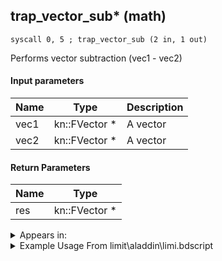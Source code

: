 ## trap_vector_sub* (math)

`syscall 0, 5 ; trap_vector_sub (2 in, 1 out)`

Performs vector subtraction (vec1 - vec2)

#### Input parameters
| Name | Type | Description
|------|------|------------
| vec1   | kn::FVector *   | A vector
| vec2   | kn::FVector *   | A vector


#### Return Parameters
| Name | Type
|------|-----
| res   | kn::FVector *   


<details>
	<summary>Appears in:</summary>
| filename | Entity (obj)
|----------|-------------
| limit\aladdin\limi.bdscript       |           
| limit\auron\limi.bdscript       |           
| limit\beast\limi.bdscript       |           
| limit\donald\limi.bdscript       |           
| limit\donald2\limi.bdscript       |           
| limit\donald2_wi\limi.bdscript       |           
| limit\donald_wi\limi.bdscript       |           
| limit\goofy\limi.bdscript       |           
| limit\goofy2\limi.bdscript       |           
| limit\goofy2_wi\limi.bdscript       |           
| limit\goofy_wi\limi.bdscript       |           
| limit\jack\limi.bdscript       |           
| limit\mulan\limi.bdscript       |           
| limit\riku\limi.bdscript       |           
| limit\simba\limi.bdscript       |           
| limit\sparrow\limi.bdscript       |           
| limit\trinity\limi.bdscript       |           
| limit\trinity_wi\limi.bdscript       |           
| limit\trinity_zz\limi.bdscript       |           
| limit\tron\limi.bdscript       |           
| magic\BLIZZARD_1\bliz.bdscript       |           
| magic\BLIZZARD_1lk\bliz.bdscript       |           
| magic\BLIZZARD_2\bliz.bdscript       |           
| magic\BLIZZARD_2lk\bliz.bdscript       |           
| magic\BLIZZARD_3\bliz.bdscript       |           
| magic\BLIZZARD_3lk\bliz.bdscript       |           
| magic\cure1\cure.bdscript       |           
| magic\CURE_1\cure.bdscript       |           
| magic\CURE_1lk\cure.bdscript       |           
| magic\CURE_2\cure.bdscript       |           
| magic\CURE_2lk\cure.bdscript       |           
| magic\CURE_3\cure.bdscript       |           
| magic\CURE_3lk\cure.bdscript       |           
| magic\THUNDER_1\thun.bdscript       |           
| magic\THUNDER_1lk\thun.bdscript       |           
| magic\THUNDER_2\thun.bdscript       |           
| magic\THUNDER_2lk\thun.bdscript       |           
| magic\THUNDER_3\thun.bdscript       |           
| magic\THUNDER_3lk\thun.bdscript       |           
| msn\MU09_KINOKO_VEX\kino.bdscript       |           
| obj\B_AL020\b_al.bdscript       | ((B) Jafar (Djinn))          
| obj\B_AL100_1ST\b_al.bdscript       | ((M) Volcano Lord)          
| obj\B_AL100_2ND\b_al.bdscript       | ((M) Blizzard Lord)          
| obj\B_AL100_FIRE\b_al.bdscript       | ((B) Volcanic Lord)          
| obj\B_AL100_ICE\b_al.bdscript       | ((B) Blizzard Lord)          
| obj\B_AL110\b_al.bdscript       | ((B) Volcanic Lord’s lava pool)          
| obj\B_AL120\b_al.bdscript       | ((B) Blizzard Lord’s ice spikes)          
| obj\B_BB100\b_bb.bdscript       | ((B) Thresholder)          
| obj\B_BB110\b_bb.bdscript       | ((B) Dark Thorn)          
| obj\B_BB120\b_bb.bdscript       | ((B) Shadow Stalker)          
| obj\B_BB130\b_bb.bdscript       | ((B) Thresholder’s possessor?)          
| obj\B_CA000\b_ca.bdscript       | ((B) Illuminator)          
| obj\B_CA010\b_ca.bdscript       | ((B) Barbossa)          
| obj\B_CA020\b_ca.bdscript       | ((M) Undead Pirate A)          
| obj\B_CA030\b_ca.bdscript       | ((M) Undead Pirate B)          
| obj\B_CA040\b_ca.bdscript       | ((M) Undead Pirate C)          
| obj\B_CA040_PUB\b_ca.bdscript       | ()          
| obj\B_CA050\b_ca.bdscript       | ((B) Grim Reaper)          
| obj\B_CA060\b_ca.bdscript       | ((?) Port Royal enemy?)          
| obj\B_EX100\b_ex.bdscript       | ((B) Twilight Thorn)          
| obj\B_EX110\b_ex.bdscript       | ((B) Axel (Twilight Town, 2nd fight))          
| obj\B_EX110_FRIEND\b_ex.bdscript       | ((A?) Axel)          
| obj\B_EX110_LV99\b_ex.bdscript       | ((B99) Axel (Limit Cut))          
| obj\B_EX110_RTN\rtn_.bdscript       | ((B) Axel (Scene day he freezes) (RTN))          
| obj\B_EX110_SKIRMISH\b_ex.bdscript       | ((B) Axel (boss, freezes when RC is used) (SKIRMISH) (EX))          
| obj\B_EX120\b_ex.bdscript       | ((B) Demyx (Only playing sitar?))          
| obj\B_EX120_HB\b_ex.bdscript       | ((B) Demyx)          
| obj\B_EX120_HB_LV99\b_ex.bdscript       | ((B99) Demyx (Limit Cut))          
| obj\B_EX130\b_ex.bdscript       | ((B) Xaldin)          
| obj\B_EX130_LV99\b_ex.bdscript       | ((B99) Xaldin (Limit Cut))          
| obj\B_EX140\b_ex.bdscript       | ((B) Xigbar)          
| obj\B_EX140_LV99\b_ex.bdscript       | ((B99) Xigbar (Limit Cut))          
| obj\B_EX150\b_ex.bdscript       | ((B) Luxord (WORKS! can’t be killed, or paused))          
| obj\B_EX150_LV99\b_ex.bdscript       | ((B99) Luxord (Limit Cut))          
| obj\B_EX160\b_ex.bdscript       | ((B) Saïx)          
| obj\B_EX160_LV99\b_ex.bdscript       | ((B99) Saïx (Limit Cut))          
| obj\B_EX170\b_ex.bdscript       | ((B) Xemnas)          
| obj\B_EX170_LAST\b_ex.bdscript       | ((B) Xemnas (Final))          
| obj\B_EX170_LAST_LV99\b_ex.bdscript       | ((B99) Xemnas (Final) (Limit Cut The World of Nothing)?)          
| obj\B_EX170_LV99\b_ex.bdscript       | ((B99) Xemnas (Limit Cut Memory’s Contortion))          
| obj\B_EX170_RTN\rtn_.bdscript       | ((B) Xehanort (Scene looking at Kingdom Hearts) (RTN))          
| obj\B_EX180\b_ex.bdscript       | ((?) Xemnas’s dragon (Throne))          
| obj\B_EX210\b_ex.bdscript       | ((M) Luxord’s card (attack))          
| obj\B_EX210_EH\b_ex.bdscript       | ((M) Luxord’s card (time?) (EX))          
| obj\B_EX220\b_ex.bdscript       | ((F) Saix’s claymore (Usable))          
| obj\B_EX220_LV99\b_ex.bdscript       | ((F) Saix’s claymore limit cut (Usable))          
| obj\B_EX240\b_ex.bdscript       | ((?) Xemnas’s dragon (Anchored))          
| obj\B_EX250\b_ex.bdscript       | ((?) Xemna’s dragon’s arms (Anchored))          
| obj\B_EX260\b_ex.bdscript       | ((B) Xemnas (Armor))          
| obj\B_EX270_SIDECAR\b_ex.bdscript       | ((F) Xemnas’s dragon sidecar)          
| obj\B_EX280\b_ex.bdscript       | ((F) Xemnas armor - Saïx’s claymore)          
| obj\B_EX290\b_ex.bdscript       | ((F) Xemnas armor - Xigbar’s arrowgun)          
| obj\B_EX300\b_ex.bdscript       | ((?) Xemnas armor - ???)          
| obj\B_EX310\b_ex.bdscript       | ((F) Xemnas armor - Xaldin’s spears)          
| obj\B_EX320\b_ex.bdscript       | ((F) Xemnas armor - Axel’s chakrams)          
| obj\B_EX330\b_ex.bdscript       | ((F) Xemnas’s dragon (Flying))          
| obj\B_EX370\b_ex.bdscript       | ((B) Zexion (Absent Silhouette))          
| obj\B_EX380\b_ex.bdscript       | ((F) Zexion’s book)          
| obj\B_EX390\b_ex.bdscript       | ((B) Hooded Roxas)          
| obj\B_EX400\b_ex.bdscript       | ((B) Larxene (Absent Silhouette))          
| obj\B_EX410\b_ex.bdscript       | ((P) Sora book)          
| obj\B_EX420\b_ex.bdscript       | ((B) Lingering Will)          
| obj\B_EX430\b_ex.bdscript       | ((?) Related to Lingering Will?)          
| obj\B_HE020\b_he.bdscript       | ((B) Cerberus)          
| obj\B_HE030\b_he.bdscript       | ((B) Hades (3rd & Paradox Hades Cup fight))          
| obj\B_HE030_CLSM\b_he.bdscript       | ((B) Hades (CLSM) (HE))          
| obj\B_HE030_HE05\b_he.bdscript       | ((B) Hades)          
| obj\B_HE030_NPC_QSATO\npc_.bdscript       | ((B) Hades (NPC_QSATO) (HE))          
| obj\B_HE030_PART\b_he.bdscript       | ((B) Hades (1st & 2nd fight))          
| obj\B_HE030_RTN\rtn_.bdscript       | ((RTN) Hades (HE))          
| obj\B_HE100\b_he.bdscript       | ((B) Hydra)          
| obj\B_HE110\b_he.bdscript       | ((B) Hydra head (Out of the ground))          
| obj\B_LK100\b_lk.bdscript       | ((B) Shenzi)          
| obj\B_LK100_00\b_lk.bdscript       | ((B) Shenzi)          
| obj\B_LK100_00_RTN\rtn_.bdscript       | ((RTN) Shenzi)          
| obj\B_LK100_10\b_lk.bdscript       | ((B) Banzai)          
| obj\B_LK100_10_RTN\rtn_.bdscript       | ((RTN) Banzai)          
| obj\B_LK100_20\b_lk.bdscript       | ((B) Ed)          
| obj\B_LK100_20_RTN\rtn_.bdscript       | ((RTN) Ed)          
| obj\B_LK110\b_lk.bdscript       | ((B) Scar)          
| obj\B_LK110_PHANTOM\b_lk.bdscript       | ((M) Scar Ghost)          
| obj\B_LK120\b_lk.bdscript       | ((B) Groundshaker)          
| obj\B_MU100\b_mu.bdscript       | ((B) Shan-Yu)          
| obj\B_MU100_RTN\rtn_.bdscript       | ((RTN) Shan-Yu)          
| obj\B_MU110\b_mu.bdscript       | ((B) Hayabusa (Shan-Yu’s Falcon))          
| obj\B_MU120\b_mu.bdscript       | ((B) Storm Rider)          
| obj\B_NM000\b_nm.bdscript       | ((B) Oogie Boogie)          
| obj\B_NM100\b_nm.bdscript       | ((B) Prison Keeper)          
| obj\B_NM110\b_nm.bdscript       | ((B) The Experiment)          
| obj\B_NM110_HEAD\b_nm.bdscript       | ((B) The Experiment (Head))          
| obj\B_NM110_L_ARM\b_nm.bdscript       | ((B) The Experiment (Left Hand))          
| obj\B_NM110_R_ARM\b_nm.bdscript       | ((B) The Experiment (Right Hand))          
| obj\B_TR000\b_tr.bdscript       | ((B) Hostile Program)          
| obj\B_TR020\b_tr.bdscript       | ((B) MCP)          
| obj\EH_G_EX120\g_ex.bdscript       | ((EH) Xemnas’s dragon missile (G_EX))          
| obj\EH_G_EX250\g_ex.bdscript       | ((EH) Bomb Bell B)          
| obj\EH_G_EX250_FLY\g_ex.bdscript       | ((EH) Bomb Bell B (FLY) (G_EX))          
| obj\EH_G_EX290\g_ex.bdscript       | ((EH) Speeder B (G_EX))          
| obj\EH_G_EX320\g_ex.bdscript       | ((EH) Spiked Roller B (G_EX))          
| obj\F_AL000\f_al.bdscript       | ((F) Water spitting statue (AL))          
| obj\F_AL030\f_al.bdscript       | ((F) ??? (AL))          
| obj\F_AL050\f_al.bdscript       | ((F) ??? (AL))          
| obj\F_AL050_BRIDGE\f_al.bdscript       | ()          
| obj\F_AL050_DUST\f_al.bdscript       | ()          
| obj\F_AL050_L\f_al.bdscript       | ()          
| obj\F_AL050_S\f_al.bdscript       | ()          
| obj\F_AL070_BLIZZARD\f_al.bdscript       | ((F) Blizzard orbs (AL))          
| obj\F_AL070_FIRE\f_al.bdscript       | ((F) Fire orbs (AL))          
| obj\F_AL070_THUNDER\f_al.bdscript       | ((F) Thunder orbs (AL))          
| obj\F_AL080\f_al.bdscript       | ((F) ??? (AL))          
| obj\F_AL090_01\f_al.bdscript       | ((F) Falling pillar 1 (AL))          
| obj\F_AL090_02\f_al.bdscript       | ((F) Falling pillar 2 (AL))          
| obj\F_AL090_03\f_al.bdscript       | ((F) Falling pillar 3 (AL))          
| obj\F_AL100\f_al.bdscript       | ((F) Sandstorm (AL))          
| obj\F_AL110\f_al.bdscript       | ((F) ??? (AL))          
| obj\F_AL140\f_al.bdscript       | ((F) Boxes and rugs (AL))          
| obj\F_AL150\f_al.bdscript       | ((F) Piece of stone wall (AL))          
| obj\F_AL160\f_al.bdscript       | ((F) Building floor (AL))          
| obj\F_AL170\f_al.bdscript       | ((F) Tip of tower (AL))          
| obj\F_BB000\f_bb.bdscript       | ((F) ??? (BB))          
| obj\F_BB010\f_bb.bdscript       | ((F) ??? (BB))          
| obj\F_BB020\f_bb.bdscript       | ((F) ??? (BB))          
| obj\F_BB030\f_bb.bdscript       | ((F) ??? (BB))          
| obj\F_BB040\f_bb.bdscript       | ((F) ??? - Invisible Armor? (BB))          
| obj\F_BB050\f_bb.bdscript       | ((F) Shadow Stalker (Chandelier) (BB))          
| obj\F_BB060\f_bb.bdscript       | ((F) Shadow Stalker (Columns) (BB))          
| obj\F_BB070\f_bb.bdscript       | ((F) ??? - Something from Shadow Stalker? (B))          
| obj\F_BB080\f_bb.bdscript       | ((F) Shadow Stalker’s ground trap (BB))          
| obj\F_BB090\f_bb.bdscript       | ((F) ??? (BB))          
| obj\F_BB100\f_bb.bdscript       | ((F) Minigame’s lamp (BB))          
| obj\F_BB110\f_bb.bdscript       | ((F) Minigame’s crank (BB))          
| obj\F_BB120\f_bb.bdscript       | ((F) Minigame’s box (BB))          
| obj\F_BB130\f_bb.bdscript       | ((F) ??? - Minigame related? (BB))          
| obj\F_CA000\f_ca.bdscript       | ((F) Black Pearl (CA))          
| obj\F_CA010\f_ca.bdscript       | ((F) ??? - Something from Black Pearl? (CA))          
| obj\F_CA020\f_ca.bdscript       | ((F) Isla de Muerta’s chest’s lid (CA))          
| obj\F_CA030_DARK\f_ca.bdscript       | ((F) Port Royal’s crane (CA))          
| obj\F_CA030_LIGHT\f_ca.bdscript       | ((F) Port Royal’s crane (CA))          
| obj\F_CA040\f_ca.bdscript       | ((F) Anchor (CA))          
| obj\F_CA050\f_ca.bdscript       | ((F) Explosive barrel (CA))          
| obj\F_CA060\f_ca.bdscript       | ((F) ??? (CA))          
| obj\F_CA060_MEDAL\f_ca.bdscript       | ((F) ??? - Attackable floor? (MEDAL) (CA))          
| obj\F_CA690_BTL\f_ca.bdscript       | ((F) Isla de Muerta’s chest (Grim Reaper) (Open) (BTL) (CA))          
| obj\F_CA710_RTN\rtn_.bdscript       | ((F) Jack Sparrow’s compass (RTN))          
| obj\F_EH000\f_eh.bdscript       | ((F) Crooked Ascension room (EH))          
| obj\F_EH010\f_eh.bdscript       | ((F) Twilight’s View room (EH))          
| obj\F_EH020\f_eh.bdscript       | ((F) Big vertical white line (EH))          
| obj\F_EH030\f_eh.bdscript       | ((F) Crooked Ascension room’s horizontal columns (EH))          
| obj\F_EH040\f_eh.bdscript       | ((F) White and green beam (EH))          
| obj\F_EH050\f_eh.bdscript       | ((F) Floating building 1 (EH))          
| obj\F_EH060\f_eh.bdscript       | ((F) Floating building 2 (EH))          
| obj\F_EH070\f_eh.bdscript       | ((F) Xemnas’s dragon core cylinder (right) (EH))          
| obj\F_EH080\f_eh.bdscript       | ((F) Xemnas’s dragon core cylinder (left) (EH))          
| obj\F_EH100\f_eh.bdscript       | ((F) Xemnas’s dragon energy core (EH))          
| obj\F_EH110\f_eh.bdscript       | ((F) Rising building (EH))          
| obj\F_EX210\f_ex.bdscript       | ((F) Vexen’s Absent Silhouette portal (can’t be used))          
| obj\F_EX220\f_ex.bdscript       | ((F) Lexeus’ Absent Silhouette portal (can’t be used))          
| obj\F_EX230\f_ex.bdscript       | ((F) Zexion’s Absent Silhouette portal (can’t be used))          
| obj\F_EX240\f_ex.bdscript       | ((F) Marluxia’s Absent Silhouette portal (can’t be used))          
| obj\F_EX250\f_ex.bdscript       | ((F) Larxene’s Absent Silhouette portal (can’t be used))          
| obj\F_HB020\f_hb.bdscript       | ((F) ??? (HB))          
| obj\F_HB030\f_hb.bdscript       | ((F) ??? (HB))          
| obj\F_HB040\f_hb.bdscript       | ((F) CoR’s orb (red) (HB))          
| obj\F_HB040_BL\f_hb.bdscript       | ((F) CoR’s orb (blue) (HB))          
| obj\F_HB040_WH\f_hb.bdscript       | ((F) CoR’s orb (white) (HB))          
| obj\F_HB040_YE\f_hb.bdscript       | ((F) CoR’s orb (yellow) (HB))          
| obj\F_HB050\f_hb.bdscript       | ((F) CoR’s pushing pillar (HB))          
| obj\F_HB050_23\f_hb.bdscript       | ((F) CoR’s pushing pillar 2 (HB))          
| obj\F_HB060\f_hb.bdscript       | ((F) CoR’s rising pillar (HB))          
| obj\F_HB070\f_hb.bdscript       | ((F) CoR’s droppable spike (HB))          
| obj\F_HB080\f_hb.bdscript       | ((F) CoR’s steam wheel (HB))          
| obj\F_HB090\f_hb.bdscript       | ((F) CoR’s whirlwind (jumpable) (HB))          
| obj\F_HB100\f_hb.bdscript       | ((F) ??? (HB))          
| obj\F_HB110\f_hb.bdscript       | ((F) ??? (HB))          
| obj\F_HB120\f_hb.bdscript       | ((F) ??? (HB))          
| obj\F_HB130\f_hb.bdscript       | ((F) ??? (HB))          
| obj\F_HB140\f_hb.bdscript       | ((F) Cavern of Remembrance big pushing block (HB))          
| obj\F_HE000\f_he.bdscript       | ((F) Standing Torch (HE))          
| obj\F_HE010\f_he.bdscript       | ((F) Blue Barrier (HE))          
| obj\F_HE020_A1\f_he.bdscript       | ((F) Rock 1 (grey) (HE))          
| obj\F_HE020_A2\f_he.bdscript       | ((F) Rock 2 (grey) (HE))          
| obj\F_HE020_B1\f_he.bdscript       | ((F) Rock 1 (green) (HE))          
| obj\F_HE020_B2\f_he.bdscript       | ((F) Rock 2 (green) (HE))          
| obj\F_HE020_C1\f_he.bdscript       | ((F) Rock 1 (blue) (HE))          
| obj\F_HE020_C2\f_he.bdscript       | ((F) Rock 2 (blue) (HE))          
| obj\F_HE020_PETE\f_he.bdscript       | ((F) Falling boulder (Pete battle) (HE))          
| obj\F_HE020_PO\f_he.bdscript       | ((F) Falling crystal (PO))          
| obj\F_HE030_L\f_he.bdscript       | ((F) Phil minigame L (HE))          
| obj\F_HE030_L_FREE\f_he.bdscript       | ((F) Phil minigame L (FREE) (HE))          
| obj\F_HE030_S\f_he.bdscript       | ((F) Phil minigame S (HE))          
| obj\F_HE030_S_FREE\f_he.bdscript       | ((F) Phil minigame S (FREE) (HE))          
| obj\F_HE110\f_he.bdscript       | ((F) Mist Sphere (HE))          
| obj\F_MU000\f_mu.bdscript       | ((F) Destructable Rock 1 (Reaction Command) (MU))          
| obj\F_MU010\f_mu.bdscript       | ((F) Destructable Rock 2 (Reaction Command) (MU))          
| obj\F_MU020\f_mu.bdscript       | ((F) Destructable Rock 3 (Reaction Command) (MU))          
| obj\F_MU030\f_mu.bdscript       | ((F) ??? (MU))          
| obj\F_MU040\f_mu.bdscript       | ((F) Bunch of fireworks (MU))          
| obj\F_MU050\f_mu.bdscript       | ((F) Firework (Rocket) (MU))          
| obj\F_MU060\f_mu.bdscript       | ((F) Drive Orb Wagon (MU))          
| obj\F_MU070\f_mu.bdscript       | ((F) Wind ride (Reaction Command) (MU))          
| obj\F_MU070_BOSS\f_mu.bdscript       | ((F) Wind ride (Reaction Command) (BOSS) (MU))          
| obj\F_MU080\f_mu.bdscript       | ((F) ??? (MU))          
| obj\F_MU090\f_mu.bdscript       | ((F) ??? (MU))          
| obj\F_MU100\f_mu.bdscript       | ((F) ??? (MU))          
| obj\F_MU100_SHANG\f_mu.bdscript       | ((F) ??? (SHANG) (MU))          
| obj\F_MU100_TOWER\f_mu.bdscript       | ((F) ??? (TOWER) (MU))          
| obj\F_NM000\f_nm.bdscript       | ((F) Guillotine blade (NM))          
| obj\F_NM010\f_nm.bdscript       | ((F) ??? (NM))          
| obj\F_NM020\f_nm.bdscript       | ((F) Spitting fountain (NM))          
| obj\F_NM030\f_nm.bdscript       | ((F) Swinging gates (NM))          
| obj\F_NM040_00\f_nm.bdscript       | ((F) Statue (horse) (NM))          
| obj\F_NM040_10\f_nm.bdscript       | ((F) Statue (human) (NM))          
| obj\F_NM050\f_nm.bdscript       | ((F) Falling grave (NM))          
| obj\F_NM070\f_nm.bdscript       | ((F) Merry-go-round (NM))          
| obj\F_NM080\f_nm.bdscript       | ((F) Oogie’s present box (NM))          
| obj\F_NM090\f_nm.bdscript       | ((F) Oogie’s punch (NM))          
| obj\F_NM100\f_nm.bdscript       | ((F) Oogie’s present (NM))          
| obj\F_NM110\f_nm.bdscript       | ((F) Oogie’s bag (NM))          
| obj\F_NM120\f_nm.bdscript       | ((F) Oogie’s spikes (NM))          
| obj\F_NM130\f_nm.bdscript       | ((F) ??? (NM))          
| obj\F_NM140\f_nm.bdscript       | ((F) ??? (NM))          
| obj\F_NM150\f_nm.bdscript       | ((F) ??? (NM))          
| obj\F_NM160\f_nm.bdscript       | ((F) Lever (NM))          
| obj\F_NM170_CATCH\f_nm.bdscript       | ((F) Present minigame (CATCH) (NM))          
| obj\F_NM170_L\f_nm.bdscript       | ((F) Present minigame (L) (NM))          
| obj\F_NM170_M\f_nm.bdscript       | ((F) Present minigame (M) (NM))          
| obj\F_NM170_S\f_nm.bdscript       | ((F) Present minigame (S) (NM))          
| obj\F_NM170_XL\f_nm.bdscript       | ((F) Present minigame (XL) (NM))          
| obj\F_PO030\f_po.bdscript       | ((F) ??? (PO))          
| obj\F_PO080\f_po.bdscript       | ((F) Honey pot (PO))          
| obj\F_PO090\f_po.bdscript       | ((PO) Bees (PO))          
| obj\F_PO090_ETC\f_po.bdscript       | ((F) Bees (ETC) (PO))          
| obj\F_PO090_TT\f_po.bdscript       | ((F) Bees (TT) (PO))          
| obj\F_TR020\f_tr.bdscript       | ((F) Energy core’s cube (TR))          
| obj\F_TR020_CORE\f_tr.bdscript       | ()          
| obj\F_TR030\f_tr.bdscript       | ((F) ??? (TR))          
| obj\F_TR050\f_tr.bdscript       | ((F) MCP barrier (TR))          
| obj\F_TR060\f_tr.bdscript       | ((F) MCP wall (TR))          
| obj\F_TR080\tr_w.bdscript       | ((F) Light cycle’s wall (TR))          
| obj\F_TR090\tr_w.bdscript       | ((F) Light cycle’s wall 2 (TR))          
| obj\F_TR100\tr_w.bdscript       | ((F) Light cycle’s wall 3 (single panel) (TR))          
| obj\F_TR110\tr_b.bdscript       | ((F) Light cycle’s columns (5) (TR))          
| obj\F_TR120\tr_b.bdscript       | ((F) Light cycle’s columns (3) (TR))          
| obj\F_TR130\tr_b.bdscript       | ((F) Light cycle’s columns (1) (TR))          
| obj\F_TR150\f_tr.bdscript       | ((F) ??? (TR))          
| obj\F_TR160\f_tr.bdscript       | ((F) WARNING message (TR))          
| obj\F_TR170\f_tr.bdscript       | ((F) ??? (TR))          
| obj\F_TT000\f_tt.bdscript       | ((F) Tram (TT))          
| obj\F_TT010\f_tt.bdscript       | ((F) Skateboard (TT))          
| obj\F_TT010_AL\f_tt.bdscript       | ((F) Skateboard (AL))          
| obj\F_TT010_CA\f_tt.bdscript       | ((F) Skateboard (CA))          
| obj\F_TT010_HE\f_tt.bdscript       | ((F) Skateboard (HE))          
| obj\F_TT010_NM\f_tt.bdscript       | ((F) Skateboard (NM))          
| obj\F_TT010_SORA\f_tt.bdscript       | ((F) Skateboard (SORA) (TT))          
| obj\F_TT010_TR\f_tt.bdscript       | ((F) Skateboard (TR))          
| obj\F_TT010_WI\f_tt.bdscript       | ((F) Skateboard (WI))          
| obj\F_TT020\f_tt.bdscript       | ((F) Juggling ball (TT))          
| obj\F_TT030\f_tt.bdscript       | ((F) Cargo Climb’s cart (TT))          
| obj\F_TT030_ETC\f_tt.bdscript       | ((F) Cargo Climb’s cart (ETC) (TT))          
| obj\F_TT040\f_tt.bdscript       | ((F) Junk (TT))          
| obj\F_TT060\f_tt.bdscript       | ((F) ??? - minigame reaction command? (TT))          
| obj\F_TT070\f_tt.bdscript       | ((F) Skateboard Checkmark (TT))          
| obj\F_TT100\f_tt.bdscript       | ((F) Trashcan (TT))          
| obj\F_TT100_FREE\f_tt.bdscript       | ((F) Trashcan (FREE) (TT))          
| obj\F_TT110\f_tt.bdscript       | ((F) Dog’s sack (TT))          
| obj\F_TT110_FREE\f_tt.bdscript       | ((F) Dog’s sack (FREE) (TT))          
| obj\F_TT120\f_tt.bdscript       | ((F) Junk 2 (TT))          
| obj\F_TT130\f_tt.bdscript       | ((F) Junk 3 (TT))          
| obj\F_TT140\rtn_.bdscript       | ((F) Dream Sword (TT))          
| obj\F_TT150\rtn_.bdscript       | ((F) Dream Shield (TT))          
| obj\F_TT160\rtn_.bdscript       | ((F) Dream Rod (TT))          
| obj\F_TT170\f_tt.bdscript       | ((F) ??? - flying attack balls - bees? (TT))          
| obj\F_WI000\f_wi.bdscript       | ((F) ??? - Path? Pyramid? Sparkle? (WI))          
| obj\F_WI010\f_wi.bdscript       | ((F) ??? - Path? Pyramid? Sparkle? White fire? (WI))          
| obj\F_WI010_BOSS\f_wi.bdscript       | ((F) ??? - Path? Pyramid? Sparkle? White fire? (BOSS) (WI))          
| obj\F_WI020\f_wi.bdscript       | ((F) Burning building (WI))          
| obj\F_WI020_BOSS\f_wi.bdscript       | ((F) Burning building (BOSS) (WI))          
| obj\F_WI020_BTL\f_wi.bdscript       | ()          
| obj\F_WI060\f_wi.bdscript       | ((F) Cannon tower (WI))          
| obj\F_WI060_PETE\f_wi.bdscript       | ((F) Cannon tower (PETE) (WI))          
| obj\F_WI070\f_wi.bdscript       | ((F) Toy box (WI))          
| obj\F_WI080\f_wi.bdscript       | ((F) Box with stuff (WI))          
| obj\F_WI090\f_wi.bdscript       | ((F) Sofa 1 (WI))          
| obj\F_WI100\f_wi.bdscript       | ((F) Chair 1 (WI))          
| obj\F_WI110\f_wi.bdscript       | ((F) Chair 2 (WI))          
| obj\F_WI120\f_wi.bdscript       | ((F) Piano (WI))          
| obj\F_WI130\f_wi.bdscript       | ((F) Wardrobe 1 (WI))          
| obj\F_WI140\f_wi.bdscript       | ((F) Wardrobe 2 (WI))          
| obj\F_WI150\f_wi.bdscript       | ((F) Wardrobe 3 (WI))          
| obj\F_WI160\f_wi.bdscript       | ((F) Ceiling lamp (WI))          
| obj\F_WI170\f_wi.bdscript       | ((F) Fireplace (WI))          
| obj\F_WI180\f_wi.bdscript       | ((F) Chimney (WI))          
| obj\F_WI190\f_wi.bdscript       | ((F) Train toy (WI))          
| obj\F_WI200\f_wi.bdscript       | ((F) Stool (WI))          
| obj\F_WI210\f_wi.bdscript       | ((F) Dog bed (WI))          
| obj\F_WI220\f_wi.bdscript       | ((F) Sofa 2 (WI))          
| obj\F_WI230\f_wi.bdscript       | ((F) Wall deer trophy (WI))          
| obj\F_WI240\f_wi.bdscript       | ((F) Wall lamp (WI))          
| obj\F_WI250\f_wi.bdscript       | ((F) Christmas tree (WI))          
| obj\F_WI260\f_wi.bdscript       | ((F) Drawer (WI))          
| obj\F_WI270\f_wi.bdscript       | ((F) Wardrobe 4 (WI))          
| obj\F_WI280\f_wi.bdscript       | ((F) Wardrobe 5 (WI))          
| obj\F_WI290\f_wi.bdscript       | ((F) Painting (WI))          
| obj\F_WI300\f_wi.bdscript       | ((F) Shelf (WI))          
| obj\F_WI310\f_wi.bdscript       | ((F) ??? (WI))          
| obj\F_WI320\f_wi.bdscript       | ((F) Lilliput houses 1 (WI))          
| obj\F_WI330\f_wi.bdscript       | ((F) Lilliput houses 2 (WI))          
| obj\F_WI340\f_wi.bdscript       | ((F) Lilliput houses 3 (WI))          
| obj\F_WI350\f_wi.bdscript       | ((F) Lilliput houses 4 (WI))          
| obj\F_WI360\f_wi.bdscript       | ((F) Building site’s platform (WI))          
| obj\F_WI360_PETE\f_wi.bdscript       | ((F) Building site’s platform (PETE) (WI))          
| obj\F_WI380\f_wi.bdscript       | ((F) Steamboat with Corner stone in cage (WI))          
| obj\F_WI380_RTN\f_wi.bdscript       | ((F) Steamboat with Corner stone in cage (RTN) (WI))          
| obj\F_WI390\f_wi.bdscript       | ((F) Steamboat’s hook (WI))          
| obj\F_WI390_RTN\f_wi.bdscript       | ((F) Steamboat’s hook (RTN) (WI))          
| obj\F_WI400\f_wi.bdscript       | ((F) Box (Pete throws) (WI))          
| obj\F_WI410\f_wi.bdscript       | ((F) Barrel (Pete throws) (WI))          
| obj\F_WI420\f_wi.bdscript       | ((F) Bowl (Pete throws) (WI))          
| obj\G_EC127\g_ec.bdscript       | ()          
| obj\G_EC129\g_ec.bdscript       | ()          
| obj\G_EC130\g_ec.bdscript       | ()          
| obj\G_EC140\g_ec.bdscript       | ()          
| obj\G_EC140_WHITE\g_ec.bdscript       | ()          
| obj\G_EX220\g_ex.bdscript       | ()          
| obj\G_EX220_G\g_ex.bdscript       | ()          
| obj\G_EX220_R\g_ex.bdscript       | ()          
| obj\G_EX240\g_ex.bdscript       | ()          
| obj\G_EX240_G\g_ex.bdscript       | ()          
| obj\G_EX240_R\g_ex.bdscript       | ()          
| obj\G_EX250_0\g_ex.bdscript       | ()          
| obj\G_EX250_0_G\g_ex.bdscript       | ()          
| obj\G_EX250_0_R\g_ex.bdscript       | ()          
| obj\G_EX250_1\g_ex.bdscript       | ()          
| obj\G_EX250_1_G\g_ex.bdscript       | ()          
| obj\G_EX250_1_R\g_ex.bdscript       | ()          
| obj\G_EX250_EH\g_ex.bdscript       | ()          
| obj\G_EX260\g_ex.bdscript       | ()          
| obj\G_EX260_G\g_ex.bdscript       | ()          
| obj\G_EX260_R\g_ex.bdscript       | ()          
| obj\G_EX900\g_ex.bdscript       | ()          
| obj\G_EX900_COMBAT\g_ex.bdscript       | ()          
| obj\G_EX900_COMBAT_HARD\g_ex.bdscript       | ()          
| obj\G_EX900_FINAL\g_ex.bdscript       | ()          
| obj\G_EX900_FLIGHT\g_ex.bdscript       | ()          
| obj\G_EX900_FLIGHT_HARD\g_ex.bdscript       | ()          
| obj\G_EX901\g_ex.bdscript       | ()          
| obj\G_EX901_FINAL\g_ex.bdscript       | ()          
| obj\M_AL020_FIRE\m_al.bdscript       | ((M) Fiery Globe)          
| obj\M_AL020_FIRE2\m_al.bdscript       | ((M) Fiery Globe (2))          
| obj\M_AL020_FIRE_RAW\m_al.bdscript       | ((M) Fiery Globe (RAW))          
| obj\M_AL020_ICEE\m_al.bdscript       | ((M) Icy Cube)          
| obj\M_AL020_ICEE2\m_al.bdscript       | ((M) Icy Cube (2))          
| obj\M_AL020_ICEE_RAW\m_al.bdscript       | ((M) Icy Cube (RAW))          
| obj\M_BB010_AX\m_bb.bdscript       | ((M) Gargoyle Warrior)          
| obj\M_BB010_SWORD\m_bb.bdscript       | ((M) Gargoyle Knight)          
| obj\M_EX010\m_ex.bdscript       | ((M) Soldier)          
| obj\M_EX010_NM\m_ex.bdscript       | ((M) Soldier (NM))          
| obj\M_EX010_TR\m_ex.bdscript       | ((M) Soldier (TR))          
| obj\M_EX010_WI\m_ex.bdscript       | ((M) Soldier (WI))          
| obj\M_EX020\m_ex.bdscript       | ((M) Shadow)          
| obj\M_EX020_NM\m_ex.bdscript       | ((M) Shadow (NM))          
| obj\M_EX020_NM_RAW\m_ex.bdscript       | ((M) Shadow (NM) (RAW))          
| obj\M_EX020_RAW\m_ex.bdscript       | ((M) Shadow (RAW))          
| obj\M_EX020_WI\m_ex.bdscript       | ((M) Shadow (WI))          
| obj\M_EX020_WI_RAW\m_ex.bdscript       | ((M) Shadow (WI) (RAW))          
| obj\M_EX050\m_ex.bdscript       | ((M) Large Body)          
| obj\M_EX050_WI\m_ex.bdscript       | ((M) Large Body (WI))          
| obj\M_EX060\m_ex.bdscript       | ((M) Fat Bandit)          
| obj\M_EX110\m_ex.bdscript       | ((M) Silver Rock)          
| obj\M_EX120\m_ex.bdscript       | ((M) Emerald Blues)          
| obj\M_EX120_HB\m_ex.bdscript       | ((M) Spring Metal)          
| obj\M_EX120_NM\m_ex.bdscript       | ((M) Emerald Blues (NM))          
| obj\M_EX120_TR\m_ex.bdscript       | ((M) Emerald Blues (TR))          
| obj\M_EX130\m_ex.bdscript       | ((M) Crimson Jazz)          
| obj\M_EX130_AL\m_ex.bdscript       | ((M) Crimson Jazz (AL))          
| obj\M_EX200\m_ex.bdscript       | ((M) Wight Knight)          
| obj\M_EX200_NM\m_ex.bdscript       | ((M) Wight Knight (NM))          
| obj\M_EX210\m_ex.bdscript       | ((M) Air Pirate)          
| obj\M_EX210_HB\m_ex.bdscript       | ((M) Aerial Viking)          
| obj\M_EX350_01\m_ex.bdscript       | ((M) Mushroom 1 (EX))          
| obj\M_EX350_02\m_ex.bdscript       | ((M) Mushroom 2 (EX))          
| obj\M_EX350_03\m_ex.bdscript       | ((M) Mushroom 3 (EX))          
| obj\M_EX350_04\m_ex.bdscript       | ((M) Mushroom 4 (EX))          
| obj\M_EX350_05\m_ex.bdscript       | ((M) Mushroom 5 (EX))          
| obj\M_EX350_06\m_ex.bdscript       | ((M) Mushroom 6 (EX))          
| obj\M_EX350_06_SU\m_ex.bdscript       | ((M) Mushroom 6 (SU))          
| obj\M_EX350_07\m_ex.bdscript       | ((M) Mushroom 7 (EX))          
| obj\M_EX350_08\m_ex.bdscript       | ((M) Mushroom 8 (EX))          
| obj\M_EX350_09\m_ex.bdscript       | ((M) Mushroom 9 (EX))          
| obj\M_EX350_10\m_ex.bdscript       | ((M) Mushroom 10 (EX))          
| obj\M_EX350_11\m_ex.bdscript       | ((M) Mushroom 11 (EX))          
| obj\M_EX350_12\m_ex.bdscript       | ((M) Mushroom 12 (EX))          
| obj\M_EX350_13\m_ex.bdscript       | ((M) Mushroom 13 (EX))          
| obj\M_EX420\m_ex.bdscript       | ((M) Neoshadow)          
| obj\M_EX420_NM\m_ex.bdscript       | ((M) Neoshadow (NM))          
| obj\M_EX500\m_ex.bdscript       | ((M) Trick Ghost)          
| obj\M_EX500_HB\m_ex.bdscript       | ((M) Magic Phantom)          
| obj\M_EX500_NM\m_ex.bdscript       | ((M) Trick Ghost (NM))          
| obj\M_EX510\m_ex.bdscript       | ((M) Rabid Dog)          
| obj\M_EX520\m_ex.bdscript       | ((M) Hook Bat)          
| obj\M_EX520_AL\m_ex.bdscript       | ((M) Hook Bat (AL))          
| obj\M_EX520_HB\m_ex.bdscript       | ((M) Beffudler)          
| obj\M_EX530\m_ex.bdscript       | ((M) Bookmaster)          
| obj\M_EX530_HB\m_ex.bdscript       | ((M) Runemaster)          
| obj\M_EX530_TR\m_ex.bdscript       | ((M) Bookmaster (TR))          
| obj\M_EX540\m_ex.bdscript       | ((M) Aeroplane)          
| obj\M_EX540_WI\m_ex.bdscript       | ((M) Aeroplane (WI))          
| obj\M_EX550\m_ex.bdscript       | ((M) Minute Bomb)          
| obj\M_EX550_WI\m_ex.bdscript       | ((M) Minute Bomb (WI))          
| obj\M_EX560\m_ex.bdscript       | ((M) Hammer Frame)          
| obj\M_EX560_HB\m_ex.bdscript       | ((M) Iron Hammer)          
| obj\M_EX560_WI\m_ex.bdscript       | ((M) Hammer Frame (WI))          
| obj\M_EX570\m_ex.bdscript       | ((M) Assault Rider)          
| obj\M_EX580\m_ex.bdscript       | ((M) Nightwalker)          
| obj\M_EX590\m_ex.bdscript       | ((M) Bulky Vendor)          
| obj\M_EX590_NM\m_ex.bdscript       | ((M) Bulky Vendor (NM))          
| obj\M_EX600\m_ex.bdscript       | ((M) Magnum Loader)          
| obj\M_EX600_LC\m_ex.bdscript       | ((M) Magnum Loader (white))          
| obj\M_EX600_LC_ATK\m_ex.bdscript       | ((M) Magnum Loader (blue))          
| obj\M_EX600_LC_CHG\m_ex.bdscript       | ((M) Magnum Loader (yellow))          
| obj\M_EX600_LC_GRD\m_ex.bdscript       | ((M) Magnum Loader (green))          
| obj\M_EX610\m_ex.bdscript       | ((M) Strafer)          
| obj\M_EX610_RAW\m_ex.bdscript       | ((M) Strafer (RAW))          
| obj\M_EX620\m_ex.bdscript       | ((M) Fortuneteller)          
| obj\M_EX620_AL\m_ex.bdscript       | ((M) Fortuneteller (AL))          
| obj\M_EX630\m_ex.bdscript       | ((M) Luna Bandit)          
| obj\M_EX640\m_ex.bdscript       | ((M) Hot Rod)          
| obj\M_EX640_HB\m_ex.bdscript       | ((M) Mad Ride)          
| obj\M_EX640_WI\m_ex.bdscript       | ((M) Hot Rod (WI))          
| obj\M_EX650\m_ex.bdscript       | ((M) Cannon Gun)          
| obj\M_EX650_HB\m_ex.bdscript       | ((M) Camo Cannon)          
| obj\M_EX650_TR\m_ex.bdscript       | ((M) Cannon Gun (TR))          
| obj\M_EX660\m_ex.bdscript       | ((M) Rapid Thruster)          
| obj\M_EX660_AL\m_ex.bdscript       | ((M) Rapid Thruster (AL))          
| obj\M_EX660_RAW\m_ex.bdscript       | ((M) Rapid Thruster (RAW))          
| obj\M_EX660_WI\m_ex.bdscript       | ((M) Rapid Thruster (WI))          
| obj\M_EX660_WI_RAW\m_ex.bdscript       | ()          
| obj\M_EX670\m_ex.bdscript       | ((M) Living Bone)          
| obj\M_EX680\m_ex.bdscript       | ((M) Devastator)          
| obj\M_EX680_HB\m_ex.bdscript       | ((M) Reckless)          
| obj\M_EX690\m_ex.bdscript       | ((M) Lance Soldier)          
| obj\M_EX690_HB\m_ex.bdscript       | ((M) Lance Warrior)          
| obj\M_EX700\m_ex.bdscript       | ((M) Mole Driller)          
| obj\M_EX700_NM\m_ex.bdscript       | ((M) Mole Driller (NM))          
| obj\M_EX710\m_ex.bdscript       | ((M) Morning Star)          
| obj\M_EX720\m_ex.bdscript       | ((M) Shaman)          
| obj\M_EX720_HB\m_ex.bdscript       | ((M) Necromancer)          
| obj\M_EX730\m_ex.bdscript       | ((M) Tornado Step)          
| obj\M_EX740\m_ex.bdscript       | ((M) Crescendo)          
| obj\M_EX750\m_ex.bdscript       | ((M) Creeper Plant)          
| obj\M_EX750_NM\m_ex.bdscript       | ((M) Creeper Plant (NM))          
| obj\M_EX760\m_ex.bdscript       | ((M) Armored Knight)          
| obj\M_EX760_NM\m_ex.bdscript       | ((M) Armored Knight (NM))          
| obj\M_EX760_NM_RAW\m_ex.bdscript       | ()          
| obj\M_EX760_RAW\m_ex.bdscript       | ((M) Armored Knight (RAW) (1000 battle))          
| obj\M_EX770\m_ex.bdscript       | ((M) Surveillance Robot)          
| obj\M_EX770_RAW\m_ex.bdscript       | ((M) Surveillance Robot (RAW) (1000 battle))          
| obj\M_EX770_TR\m_ex.bdscript       | ((M) Surveillance Robot (TR))          
| obj\M_EX770_TR_RAW\m_ex.bdscript       | ()          
| obj\M_EX780\m_ex.bdscript       | ((M) Aerial Knocker)          
| obj\M_EX780_HB\m_ex.bdscript       | ((M) Aeriel Champ)          
| obj\M_EX790\m_ex.bdscript       | ((M) Graveyard)          
| obj\M_EX790_CHRISTMAS\m_ex.bdscript       | ((M) Toy Soldier)          
| obj\M_EX790_CHRISTMAS_NM\m_ex.bdscript       | ((M) Toy Soldier (NM))          
| obj\M_EX790_HALLOWEEN\m_ex.bdscript       | ((M) Graveyard)          
| obj\M_EX790_HALLOWEEN_NM\m_ex.bdscript       | ((M) Graveyard (NM))          
| obj\M_EX800\m_ex.bdscript       | ((M) Bolt Tower)          
| obj\M_EX800_DC\m_ex.bdscript       | ((M) Bolt Tower (DC))          
| obj\M_EX800_MU\m_ex.bdscript       | ((M) Bolt Tower (MU))          
| obj\M_EX800_MU_RAW\m_ex.bdscript       | ((M) Bolt Tower (MU) (RAW))          
| obj\M_EX800_RAW\m_ex.bdscript       | ((M) Bolt Tower (RAW))          
| obj\M_EX850\m_ex.bdscript       | ((M) Berserker weapon (Useable))          
| obj\M_EX870\m_ex.bdscript       | ((M) Sorcerer v2 - Cubes?)          
| obj\M_EX880\m_ex.bdscript       | ((M) Creeper)          
| obj\M_EX880_DANCER\m_ex.bdscript       | ((M) Demyx’s water form)          
| obj\M_EX880_DANCER_EH\m_ex.bdscript       | ((M) Demyx’s water form (EH))          
| obj\M_EX880_DANCER_LV99\m_ex.bdscript       | ((M) Demyx’s water form (Data))          
| obj\M_EX890\m_ex.bdscript       | ((M) Dragoon)          
| obj\M_EX900\m_ex.bdscript       | ((M) Assassin)          
| obj\M_EX910\m_ex.bdscript       | ((M) Samurai)          
| obj\M_EX920\m_ex.bdscript       | ((M) Sniper)          
| obj\M_EX930\m_ex.bdscript       | ((M) Dancer)          
| obj\M_EX940\m_ex.bdscript       | ((M) Berserker)          
| obj\M_EX950\m_ex.bdscript       | ((M) Gambler)          
| obj\M_EX960\m_ex.bdscript       | ((M) Sorcerer)          
| obj\M_EX990\m_ex.bdscript       | ((M) Dusk)          
| obj\M_EX990_RTN\rtn_.bdscript       | ((M) Dusk (RTN))          
| obj\M_EX990_RTN_FIXCOLOR\rtn_.bdscript       | ((M) Dusk (RTN) (FIXCOLOR) (EX))          
| obj\M_EX990_ZIPPER_RTN\rtn_.bdscript       | ((P) Dusk (ZIPPER) (RTN) (EX))          
| obj\N_AL010_RTN\rtn_.bdscript       | ((N) Magic Carpet (RTN) (AL))          
| obj\N_AL020_RTN\rtn_.bdscript       | ((N) Iago (RTN) (AL))          
| obj\N_AL030_RTN\rtn_.bdscript       | ((N) Abu (RTN) (AL))          
| obj\N_AL040_RTN\rtn_.bdscript       | ((N) Jasmine (RTN) (AL))          
| obj\N_AL070_BTL\n_al.bdscript       | ((N) Jafar clone (BTL) (AL))          
| obj\N_AL080_RTN\rtn_.bdscript       | ((N) Peddler (RTN) (AL))          
| obj\N_AL090_BTL\n_al.bdscript       | ((N) Abu holding gem (BTL) (AL))          
| obj\N_BB010_RTN\rtn_.bdscript       | ((N) Belle (RTN) (BB))          
| obj\N_BB010_SIT_RTN\rtn_.bdscript       | ((N) Belle (sitting) (RTN) (BB))          
| obj\N_BB020_RTN\rtn_.bdscript       | ((N) Beast (Prince Outfit) (RTN) (BB))          
| obj\N_BB040_RTN\rtn_.bdscript       | ((N) Chip (RTN) (BB))          
| obj\N_BB050_BTL\n_bb.bdscript       | ((N) Cogsworth (BTL) (BB))          
| obj\N_BB050_RTN\rtn_.bdscript       | ((N) Cogsworth (RTN) (BB))          
| obj\N_BB050_SAD_RTN\rtn_.bdscript       | ((N) Cogsworth (SAD) (RTN) (BB))          
| obj\N_BB060_BTL\n_bb.bdscript       | ((N) Lumière (BTL) (BB))          
| obj\N_BB060_RTN\rtn_.bdscript       | ((N) Lumière (RTN) (BB))          
| obj\N_BB070_BTL\n_bb.bdscript       | ((N) Mrs. Potts (BTL) (BB))          
| obj\N_BB070_RTN\rtn_.bdscript       | ((N) Mrs. Potts (RTN) (BB))          
| obj\N_BB080_BTL\n_bb.bdscript       | ((N) Wardrobe maid (BTL) (BB))          
| obj\N_BB080_RTN\rtn_.bdscript       | ((N) Wardrobe maid (RTN) (BB))          
| obj\N_CA010_RTN\rtn_.bdscript       | ((N) Elizabeth (RTN) (CA))          
| obj\N_CA010_SAD_RTN\rtn_.bdscript       | ((N) Elizabeth (SAD) (RTN) (CA))          
| obj\N_CA020_KAJI_RTN\rtn_.bdscript       | ((N) Will Turner (KAJI) (RTN) (CA))          
| obj\N_CA020_RTN\rtn_.bdscript       | ((N) Will Turner (RTN) (CA))          
| obj\N_CA020_SIT_RTN\rtn_.bdscript       | ((N) Will Turner (sitting) (RTN) (CA))          
| obj\N_CM000_BTL\n_cm.bdscript       | ((N) Marluxia (BTL) (CM))          
| obj\N_CM010_BTL\n_cm.bdscript       | ((N) Larxene (BTL) (CM))          
| obj\N_CM020_BTL\n_cm.bdscript       | ((N) Lexaeus (BTL) (CM))          
| obj\N_CM040_BTL\n_cm.bdscript       | ((N) Vexen (BTL) (CM))          
| obj\N_DC010_BTL\n_dc.bdscript       | ((N) Minnie (BTL) (DC))          
| obj\N_DC010_RTN\rtn_.bdscript       | ((N) Minnie (RTN) (DC))          
| obj\N_DC020_RTN\rtn_.bdscript       | ((N) Daisy (RTN) (DC))          
| obj\N_DC030_RTN\rtn_.bdscript       | ((N) Chip (RTN) (DC))          
| obj\N_DC040_RTN\rtn_.bdscript       | ((N) Dale (RTN) (DC))          
| obj\N_DC050_RTN\rtn_.bdscript       | ((N) Magic Broom (RTN) (DC))          
| obj\N_EX500_ANGER_RAW_RTN\rtn_.bdscript       | ((N) Heyner (ANGER) (RAW) (RTN) (EX))          
| obj\N_EX500_ANGER_RTN\rtn_.bdscript       | ((N) Heyner (ANGER) (RTN) (EX))          
| obj\N_EX500_BTL\n_ex.bdscript       | ((N) Hayner (BTL) (EX))          
| obj\N_EX500_RAW_RTN\rtn_.bdscript       | ((N) Hayner (RAW) (RTN) (EX))          
| obj\N_EX500_RTN\rtn_.bdscript       | ((N) Hayner (RTN) (EX))          
| obj\N_EX510_RAW_RTN\rtn_.bdscript       | ((N) Pence (RAW) (RTN) (EX))          
| obj\N_EX510_RTN\rtn_.bdscript       | ((N) Pence (RTN) (EX))          
| obj\N_EX520_RAW_RTN\rtn_.bdscript       | ((N) Olette (RAW) (RTN) (EX))          
| obj\N_EX520_RTN\rtn_.bdscript       | ((N) Olette (RTN) (EX))          
| obj\N_EX560_RTN\rtn_.bdscript       | ((N) Kairi (RTN) (EX))          
| obj\N_EX570_BTL\n_ex.bdscript       | ((N) Seifer (BTL) (EX))          
| obj\N_EX570_RAW_RTN\rtn_.bdscript       | ((N) Seifer (RAW) (RTN) (EX))          
| obj\N_EX570_RTN\rtn_.bdscript       | ((N) Seifer (RTN) (EX))          
| obj\N_EX580_RAW_RTN\rtn_.bdscript       | ((N) Raijin (RAW) (RTN) (EX))          
| obj\N_EX580_RTN\rtn_.bdscript       | ((N) Raijin (RTN) (EX))          
| obj\N_EX590_RAW_RTN\rtn_.bdscript       | ((N) Fujin (RAW) (RTN) (EX))          
| obj\N_EX590_RTN\rtn_.bdscript       | ((N) Fujin (RTN) (EX))          
| obj\N_EX600_BTL\n_ex.bdscript       | ((N) Setzer (BTL) (EX))          
| obj\N_EX600_RAW_RTN\rtn_.bdscript       | ((N) Setzer (RAW) (RTN) (EX))          
| obj\N_EX600_RTN\rtn_.bdscript       | ((N) Setzer (RTN) (EX))          
| obj\N_EX610_BTL\n_ex.bdscript       | ((N) Vivi (BTL) (EX))          
| obj\N_EX610_BTL2\n_ex.bdscript       | ((N) Vivi (BTL2) (EX))          
| obj\N_EX610_RAW_RTN\rtn_.bdscript       | ((N) Vivi (RAW) (RTN) (EX))          
| obj\N_EX610_RTN\rtn_.bdscript       | ((N) Vivi (RTN) (EX))          
| obj\N_EX620_RTN\rtn_.bdscript       | ((N) Naminé (RTN) (EX))          
| obj\N_EX640_MOOGLE_RTN\rtn_.bdscript       | ((N) Moogle (MOOGLE) (RTN) (EX))          
| obj\N_EX640_SHOP_RTN\rtn_.bdscript       | ((N) Moogle (SHOP) (RTN) (EX))          
| obj\N_EX650_BTL1\tt_a.bdscript       | ((N) Villager (boy) (BTL1) (EX))          
| obj\N_EX650_BTL10\tt_a.bdscript       | ((N) Villager (boy) (BTL10) (EX))          
| obj\N_EX650_BTL2\tt_a.bdscript       | ((N) Villager (boy) (BTL2) (EX))          
| obj\N_EX650_HB_BOY_A_RTN\rtn_.bdscript       | ((N) Villager (boy) (HB_BOY_A) (RTN) (EX))          
| obj\N_EX650_HB_ITEM_RTN\rtn_.bdscript       | ((N) Villager (boy) (HB_ITEM) (RTN) (EX))          
| obj\N_EX650_HB_PROTECT_RTN\rtn_.bdscript       | ((N) Villager (boy) (HB_PROTECT) (RTN) (EX))          
| obj\N_EX650_TT_BOY_A_RTN\rtn_.bdscript       | ((N) Villager (boy) (TT_BOY_A) (RTN) (EX))          
| obj\N_EX650_TT_BOY_B_RTN\rtn_.bdscript       | ((N) Villager (boy) (TT_BOY_B) (RTN) (EX))          
| obj\N_EX650_TT_B_SKATE_RTN\n_ex.bdscript       | ((N) Villager (boy) (TT_B_SKATE) (RTN) (EX))          
| obj\N_EX650_TT_ITEM_RTN\rtn_.bdscript       | ((N) Villager (boy) (TT_ITEM) (RTN) (EX))          
| obj\N_EX650_TT_PROTECT_RTN\rtn_.bdscript       | ((N) Villager (boy) (TT_PROTECT) (RTN) (EX))          
| obj\N_EX660_HB_LADY_A_RTN\rtn_.bdscript       | ((N) Villager (lady) (HB_LADY_A) (RTN) (EX))          
| obj\N_EX660_TT_LADY_A_RTN\rtn_.bdscript       | ((N) Villager (lady) (TT_LADY_A) (RTN) (EX))          
| obj\N_EX670_BTL1\tt_a.bdscript       | ((N) Villager (girl) (BTL1) (EX))          
| obj\N_EX670_BTL10\tt_a.bdscript       | ((N) Villager (girl) (BTL10) (EX))          
| obj\N_EX670_BTL2\tt_a.bdscript       | ((N) Villager (girl) (BTL2) (EX))          
| obj\N_EX670_HB_GIRL_A_RTN\rtn_.bdscript       | ((N) Villager (girl) (HB_GIRL_A) (RTN) (EX))          
| obj\N_EX670_TT_A_SKATE_RTN\n_ex.bdscript       | ((N) Villager (girl) (TT_A_SKATE) (RTN) (EX))          
| obj\N_EX670_TT_GIRL_A_RTN\rtn_.bdscript       | ((N) Villager (girl) (TT_GIRL_A) (RTN) (EX))          
| obj\N_EX670_TT_GIRL_B_RTN\rtn_.bdscript       | ((N) Villager (girl) (TT_GIRL_B) (RTN) (EX))          
| obj\N_EX680_BTL1\tt_a.bdscript       | ((N) Villager (man) (BTL1) (EX))          
| obj\N_EX680_BTL10\tt_a.bdscript       | ((N) Villager (man) (BTL10) (EX))          
| obj\N_EX680_BTL2\tt_a.bdscript       | ((N) Villager (man) (BTL2) (EX))          
| obj\N_EX680_HB_ITEM_RTN\rtn_.bdscript       | ((N) Villager (man) (HB_ITEM) (RTN) (EX))          
| obj\N_EX680_HB_MAN_A_RTN\rtn_.bdscript       | ((N) Villager (man) (HB_MAN_A) (RTN) (EX))          
| obj\N_EX680_HB_MAN_B_RTN\rtn_.bdscript       | ((N) Villager (man) (HB_MAN_B) (RTN) (EX))          
| obj\N_EX680_HB_PROTECT_RTN\rtn_.bdscript       | ((N) Villager (man) (HB_PROTECT) (RTN) (EX))          
| obj\N_EX680_TT_B_SKATE_RTN\n_ex.bdscript       | ((N) Villager (man) (TT_B_SKATE) (RTN) (EX))          
| obj\N_EX680_TT_ITEM_RTN\rtn_.bdscript       | ((N) Villager (man) (TT_ITEM) (RTN) (EX))          
| obj\N_EX680_TT_MAN_A_RTN\rtn_.bdscript       | ((N) Villager (man) (TT_MAN_A) (RTN) (EX))          
| obj\N_EX680_TT_MAN_B_RTN\rtn_.bdscript       | ((N) Villager (man) (TT_MAN_B) (RTN) (EX))          
| obj\N_EX680_TT_PROTECT_RAW_RTN\rtn_.bdscript       | ((N) Villager (man) (TT_PROTECT) (RAW) (RTN) (EX))          
| obj\N_EX680_TT_PROTECT_RTN\rtn_.bdscript       | ((N) Villager (man) (TT_PROTECT) (RTN) (EX))          
| obj\N_EX680_TT_PRT_RAW_RTN\rtn_.bdscript       | ((N) Villager (man) (TT_PRT) (RAW) (RTN) (EX))          
| obj\N_EX680_TT_REFEREE_RAW_RTN\rtn_.bdscript       | ((N) Villager (man) (TT_REFEREE) (RAW) (RTN) (EX))          
| obj\N_EX680_TT_REFEREE_RTN\rtn_.bdscript       | ((N) Villager (man) (TT_REFEREE) (RTN) (EX))          
| obj\N_EX680_TT_REF_RAW_RTN\rtn_.bdscript       | ((N) Villager (man) (TT_REF) (RAW) (RTN) (EX))          
| obj\N_EX690_BTL1\tt_a.bdscript       | ((N) Villager (woman) (BTL1) (EX))          
| obj\N_EX690_BTL10\tt_a.bdscript       | ((N) Villager (woman) (BTL10) (EX))          
| obj\N_EX690_BTL2\tt_a.bdscript       | ((N) Villager (woman) (BTL2) (EX))          
| obj\N_EX690_HB_ACCE_RTN\rtn_.bdscript       | ((N) Villager (woman) (HB_ACCE) (RTN) (EX))          
| obj\N_EX690_HB_WOMAN_A_RTN\rtn_.bdscript       | ((N) Villager (man) (HB_WOMAN_A) (RTN) (EX))          
| obj\N_EX690_HB_WOMAN_B_RTN\rtn_.bdscript       | ((N) Villager (man) (HB_WOMAN_B) (RTN) (EX))          
| obj\N_EX690_TT_ACCE_RAW_RTN\rtn_.bdscript       | ((N) Villager (woman) (TT_ACCE) (RAW) (RTN) (EX))          
| obj\N_EX690_TT_ACCE_RTN\rtn_.bdscript       | ((N) Villager (woman) (TT_ACCE) (RTN) (EX))          
| obj\N_EX690_TT_ACC_RAW_RTN\rtn_.bdscript       | ((N) Villager (woman) (TT_ACC) (RAW) (RTN) (EX))          
| obj\N_EX690_TT_A_SKATE_RTN\n_ex.bdscript       | ((N) Villager (woman) (TT_A_SKATE) (RTN) (EX))          
| obj\N_EX690_TT_TUTOR_RTN\n_ex.bdscript       | ((N) Villager (woman) (TT_TUTOR) (RTN) (EX))          
| obj\N_EX690_TT_WOMAN_A_RTN\rtn_.bdscript       | ((N) Villager (woman) (TT_WOMAN_A) (RTN) (EX))          
| obj\N_EX690_TT_WOMAN_B_RTN\rtn_.bdscript       | ((N) Villager (woman) (TT_WOMAN_B) (RTN) (EX))          
| obj\N_EX700_HB_WEAPON_RTN\rtn_.bdscript       | ((N) Villager (gentleman) (HB_WEAPON) (RTN) (EX))          
| obj\N_EX700_TT_GENTL_A_RTN\rtn_.bdscript       | ((N) Villager (gentleman) (TT_GENTL_A) (RTN) (EX))          
| obj\N_EX700_TT_GENTL_B_RTN\rtn_.bdscript       | ((N) Villager (gentleman) (TT_GENTL_B) (RTN) (EX))          
| obj\N_EX700_TT_SPONSOR_RTN\rtn_.bdscript       | ((N) Villager (gentleman) (TT_SPONSOR) (RTN) (EX))          
| obj\N_EX700_TT_SPO_RAW_RTN\rtn_.bdscript       | ((N) Villager (gentleman) (TT_SPO) (RAW) (RTN) (EX))          
| obj\N_EX700_TT_SPO_RW2_RTN\rtn_.bdscript       | ((N) Villager (gentleman) (TT_SPO) (RW2) (RTN) (EX))          
| obj\N_EX700_TT_WEAPON_RAW_RTN\rtn_.bdscript       | ((N) Villager (gentleman) (TT_WEAPON) (RAW) (RTN) (EX))          
| obj\N_EX700_TT_WEAPON_RTN\rtn_.bdscript       | ((N) Villager (gentleman) (TT_WEAPON) (RTN) (EX))          
| obj\N_EX700_TT_WPN_RAW_RTN\rtn_.bdscript       | ((N) Villager (gentleman) (TT_WPN) (RAW) (RTN) (EX))          
| obj\N_EX710_HB_OLD_F_A_RTN\rtn_.bdscript       | ((N) Villager (old woman) (HB_OLD_F_A) (RTN) (EX))          
| obj\N_EX710_TT_OLD_F_A_RTN\rtn_.bdscript       | ((N) Villager (old man) (TT_OLD_F_A) (RTN) (EX))          
| obj\N_EX710_TT_SWEETS_RAW_RTN\rtn_.bdscript       | ((N) Villager (old woman) (TT_SWEETS) (RAW) (RTN) (EX))          
| obj\N_EX710_TT_SWEETS_RTN\rtn_.bdscript       | ((N) Villager (old woman) (TT_SWEETS) (RTN) (EX))          
| obj\N_EX710_TT_SWT_RAW_RTN\rtn_.bdscript       | ((N) Villager (old woman) (TT_SWT) (RAW) (RTN) (EX))          
| obj\N_EX720_RTN\rtn_.bdscript       | ((N) Dog (RTN))          
| obj\N_EX730_RTN\rtn_.bdscript       | ((N) Cat (RTN))          
| obj\N_EX730_TUTORIAL_RTN\rtn_.bdscript       | ((N) Cat (TUTORIAL) (RTN))          
| obj\N_EX740_TT_SKATE_RTN\n_ex.bdscript       | ((N) Dove (TT) (SKATE) (RTN) (EX))          
| obj\N_EX760_BTL\n_ex.bdscript       | ((B) Pete (BTL))          
| obj\N_EX760_BTL_CLSM\n_ex.bdscript       | ((N) Pete (BTL) (CLSM) (EX))          
| obj\N_EX760_BTL_HERCULES\n_ex.bdscript       | ((N) Pete (BTL_HERCULES) (EX))          
| obj\N_EX760_BTL_MEGARA\n_ex.bdscript       | ((N) Pete (BTL_MEGARA) (EX))          
| obj\N_EX760_BTL_WILLY\n_ex.bdscript       | ((N) Pete (BTL_WILLY) (EX))          
| obj\N_EX760_RTN\rtn_.bdscript       | ((N) Pete (RTN) (EX))          
| obj\N_EX810_HB_OLD_M_A_RTN\rtn_.bdscript       | ((N) Villager (old man) (HB_OLD_M_A) (RTN) (EX))          
| obj\N_EX810_TT_OLD_M_A_RTN\rtn_.bdscript       | ((N) Villager (old man) (TT_OLD_M_A) (RTN) (EX))          
| obj\N_EX900_RTN\rtn_.bdscript       | ((N) Riku (Ansem form) (RTN) (EX))          
| obj\N_EX940_BTL\n_ex.bdscript       | ((N) Riku (coat) (BTL) (EX))          
| obj\N_HB010_RTN\rtn_.bdscript       | ((N) Scrooge (RTN) (HB))          
| obj\N_HB020_DEWEY_RTN\rtn_.bdscript       | ((N) Dewey (RTN) (HB))          
| obj\N_HB020_HUEY_RTN\rtn_.bdscript       | ((N) Huey (RTN) (HB))          
| obj\N_HB020_LOUIE_RTN\rtn_.bdscript       | ((N) Louie (RTN) (HB))          
| obj\N_HB030_RTN\rtn_.bdscript       | ((N) Merlin (RTN) (HB))          
| obj\N_HB040_BTL\n_hb.bdscript       | ((N) Stitch (BTL) (HB))          
| obj\N_HB500_BTL\n_hb.bdscript       | ()          
| obj\N_HB530_BOSS\n_hb.bdscript       | ((N) Squall / Leon (BOSS) (HB))          
| obj\N_HB530_BTL\n_hb.bdscript       | ((N) Squall / Leon (BTL) (HB))          
| obj\N_HB530_BTL2\n_hb.bdscript       | ((N) Squall / Leon (BTL2) (HB))          
| obj\N_HB530_RTN\rtn_.bdscript       | ((N) Squall / Leon (RTN) (HB))          
| obj\N_HB540_RTN\rtn_.bdscript       | ((N) Cid (RTN) (HB))          
| obj\N_HB540_SIT_RTN\rtn_.bdscript       | ((N) Cid (sitting) (RTN) (HB))          
| obj\N_HB550_BOSS\n_hb.bdscript       | ((N) Cloud (BOSS) (HB))          
| obj\N_HB550_BTL\n_hb.bdscript       | ((N) Cloud (BTL) (HB))          
| obj\N_HB550_BTL2\n_hb.bdscript       | ((N) Cloud (BTL2) (HB))          
| obj\N_HB550_RTN\rtn_.bdscript       | ((N) Cloud (RTN) (HB))          
| obj\N_HB550_STAND_RTN\rtn_.bdscript       | ((N) Cloud (STAND) (RTN) (HB))          
| obj\N_HB560_RTN\rtn_.bdscript       | ((N) Aerith (RTN) (HB))          
| obj\N_HB570_BOSS\n_hb.bdscript       | ((N) Tifa (BOSS) (HB))          
| obj\N_HB570_BTL\n_hb.bdscript       | ((N) Tifa (BTL) (HB))          
| obj\N_HB570_BTL2\n_hb.bdscript       | ((N) Tifa (BTL2) (HB))          
| obj\N_HB570_RTN\rtn_.bdscript       | ((N) Tifa (RTN) (HB))          
| obj\N_HB580_BOSS\n_hb.bdscript       | ((N) Yuffie (BOSS) (HB))          
| obj\N_HB580_BTL\n_hb.bdscript       | ((N) Yuffie (BTL) (HB))          
| obj\N_HB580_BTL2\n_hb.bdscript       | ((N) Yuffie (BTL2) (HB))          
| obj\N_HB580_RTN\rtn_.bdscript       | ((N) Yuffie (RTN) (HB))          
| obj\N_HB590_BTL\n_hb.bdscript       | ((N) Sephiroth (BTL) (HB))          
| obj\N_HB590_RTN\rtn_.bdscript       | ((N) Sephiroth (RTN) (HB))          
| obj\N_HB600_RTN\rtn_.bdscript       | ((N) Yuna (RTN) (HB))          
| obj\N_HB610_RTN\rtn_.bdscript       | ((N) Rikku (RTN) (HB))          
| obj\N_HB620_RTN\rtn_.bdscript       | ((N) Paine (RTN) (HB))          
| obj\N_HB630\n_hb.bdscript       | ((N) Sephiroth (HB))          
| obj\N_HE010_BTL\n_he.bdscript       | ((N) Hercules (BTL) (HE))          
| obj\N_HE010_BTL_CLSM\n_he.bdscript       | ((N) Hercules (BTL) (CLSM) (HE))          
| obj\N_HE010_RTN\rtn_.bdscript       | ((N) Hercules (RTN) (HE))          
| obj\N_HE010_SIT_RTN\rtn_.bdscript       | ((N) Hercules (sitting) (RTN) (HE))          
| obj\N_HE020_BTL\n_he.bdscript       | ((N) Phil (BTL) (HE))          
| obj\N_HE020_MENU_RTN\rtn_.bdscript       | ((N) Phil (MENU) (RTN) (HE))          
| obj\N_HE020_RTN\rtn_.bdscript       | ((N) Phil (RTN) (HE))          
| obj\N_HE030_BTL\n_he.bdscript       | ((N) Megara (Hydra battle) (BTL) (HE))          
| obj\N_HE030_BTL_DEF\n_he.bdscript       | ((N) Megara (Pete battle) (BTL_DEF) (HE))          
| obj\N_HE030_RTN\rtn_.bdscript       | ((N) Megara (RTN) (HE))          
| obj\N_HE040_BTL\n_he.bdscript       | ((N) Pegasus (BTL) (HE))          
| obj\N_HE040_RTN\rtn_.bdscript       | ((N) Pegasus (RTN) (HE))          
| obj\N_HE050_RTN\rtn_.bdscript       | ((N) Pain (RTN) (HE))          
| obj\N_HE060_RTN\rtn_.bdscript       | ((N) Panic (RTN) (HE))          
| obj\N_LK010_RTN\rtn_.bdscript       | ((N) Timon (RTN) (LK))          
| obj\N_LK020_BTL\n_lk.bdscript       | ((N) Pumba (BTL) (LK))          
| obj\N_LK020_RTN\rtn_.bdscript       | ((N) Pumba (RTN) (LK))          
| obj\N_LK030_RTN\rtn_.bdscript       | ((N) Nala (RTN) (LK))          
| obj\N_LK050_RTN\rtn_.bdscript       | ((N) Lioness (RTN) (LK))          
| obj\N_LK120_RTN\rtn_.bdscript       | ((N) Rafiki (RTN) (LK))          
| obj\N_LM010_RTN\rtn_.bdscript       | ((N) Donald (RTN) (LM))          
| obj\N_LM020_RTN\rtn_.bdscript       | ((N) Goofy (RTN) (LM))          
| obj\N_LM030_RTN\rtn_.bdscript       | ((N) Ariel (RTN) (LM))          
| obj\N_LM040_RTN\rtn_.bdscript       | ((N) Poseidon (RTN) (LM))          
| obj\N_LM050_RTN\rtn_.bdscript       | ((N) Sebastian (RTN) (LM))          
| obj\N_LM060_RTN\rtn_.bdscript       | ((N) Flounder (RTN) (LM))          
| obj\N_MU010_RTN\rtn_.bdscript       | ((N) Li Shang (RTN) (MU))          
| obj\N_MU020_RTN\rtn_.bdscript       | ((N) Yao (RTN) (MU))          
| obj\N_MU030_RTN\rtn_.bdscript       | ((N) Chien-Po (RTN) (MU))          
| obj\N_MU040_RTN\rtn_.bdscript       | ((N) Ling (RTN) (MU))          
| obj\N_MU050_RTN\rtn_.bdscript       | ((N) Emperor of China (RTN) (MU))          
| obj\N_MU060_RTN\rtn_.bdscript       | ((N) Chinese Soldier 1 (RTN) (MU))          
| obj\N_MU070_RTN\rtn_.bdscript       | ((N) Chinese Soldier 2 (RTN) (MU))          
| obj\N_NM010_RTN\rtn_.bdscript       | ((N) Sally (RTN) (NM))          
| obj\N_NM010_SIT_RTN\rtn_.bdscript       | ((N) Sally (sitting) (RTN) (NM))          
| obj\N_NM020_RTN\rtn_.bdscript       | ((N) Dr. Finkelstein (RTN) (NM))          
| obj\N_NM030_RTN\rtn_.bdscript       | ((N) Zero (RTN) (NM))          
| obj\N_NM040_RTN\rtn_.bdscript       | ((N) The Mayor (RTN) (NM))          
| obj\N_NM050_BTL\n_nm.bdscript       | ((N) Lock (BTL) (NM))          
| obj\N_NM050_BTL_2\n_nm.bdscript       | ((N) Lock (BTL2) (NM))          
| obj\N_NM050_BTL_TOY\n_nm.bdscript       | ((N) Lock (toy minigame) (BTL) (NM))          
| obj\N_NM050_RTN\rtn_.bdscript       | ((N) Lock (RTN) (NM))          
| obj\N_NM060_BTL\n_nm.bdscript       | ((N) Shock (BTL) (NM))          
| obj\N_NM060_BTL_2\n_nm.bdscript       | ((N) Shock (BTL2) (NM))          
| obj\N_NM060_BTL_TOY\n_nm.bdscript       | ((N) Shock (toy minigame) (BTL) (NM))          
| obj\N_NM060_RTN\rtn_.bdscript       | ((N) Shock (RTN) (NM))          
| obj\N_NM070_BTL\n_nm.bdscript       | ((N) Barrel (BTL) (NM))          
| obj\N_NM070_BTL_2\n_nm.bdscript       | ((N) Barrel (BTL2) (NM))          
| obj\N_NM070_BTL_TOY\n_nm.bdscript       | ((N) Barrel (toy minigame) (BTL) (NM))          
| obj\N_NM070_RTN\rtn_.bdscript       | ((N) Barrel (RTN) (NM))          
| obj\N_NM090_RTN\rtn_.bdscript       | ((N) Santa Claus (RTN) (NM))          
| obj\N_NM100_RTN\rtn_.bdscript       | ((N) Elf (male) (RTN) (NM))          
| obj\N_NM110_RTN\rtn_.bdscript       | ((N) Elf (female) (RTN) (NM))          
| obj\N_PO010_BTL\n_po.bdscript       | ((N) Pooh (BTL) (PO))          
| obj\N_PO010_RTN\rtn_.bdscript       | ((N) Pooh (RTN) (PO))          
| obj\N_PO010_SIT_RTN\rtn_.bdscript       | ((N) Pooh (sitting) (RTN) (PO))          
| obj\N_PO020_BTL\n_po.bdscript       | ((N) Tigger (BTL) (PO))          
| obj\N_PO020_RTN\rtn_.bdscript       | ((N) Tigger (RTN) (PO))          
| obj\N_PO030_AIR_RTN\rtn_.bdscript       | ((N) Piglet (AIR) (RTN) (PO))          
| obj\N_PO030_BTL\n_po.bdscript       | ((N) Pigglet (BTL) (PO))          
| obj\N_PO030_RTN\rtn_.bdscript       | ((N) Pigglet (RTN) (PO))          
| obj\N_PO040_BTL\n_po.bdscript       | ((N) Eeyore (BTL) (PO))          
| obj\N_PO040_RTN\rtn_.bdscript       | ((N) Eeyore (RTN) (PO))          
| obj\N_PO050_RTN\rtn_.bdscript       | ((N) Rabbit (RTN) (PO))          
| obj\N_PO060_RTN\rtn_.bdscript       | ((N) Owl (RTN) (PO))          
| obj\N_PO070_BTL\n_po.bdscript       | ((N) Roo (BTL) (PO))          
| obj\N_PO070_RTN\rtn_.bdscript       | ((N) Roo (RTN) (PO))          
| obj\N_PO080_RTN\rtn_.bdscript       | ((N) Kanga (RTN) (PO))          
| obj\N_PO090_RTN\rtn_.bdscript       | ((N) Gopher (RTN) (PO))          
| obj\N_PO100_RTN\rtn_.bdscript       | ((N) Kanga & Roo (RTN) (PO))          
| obj\N_TR010_BTL\n_tr.bdscript       | ((N) Sark (BTL) (TR))          
| obj\N_TR010_BTL_L\n_tr.bdscript       | ((N) Sark (large) (BTL) (TR))          
| obj\N_TT010_RTN\rtn_.bdscript       | ((N) Yen Sid (RTN) (TT))          
| obj\N_TT010_SIT_RTN\rtn_.bdscript       | ((N) Yen Sid (sitting) (RTN) (TT))          
| obj\N_TT020_RTN\rtn_.bdscript       | ((N) Flora (RTN) (TT))          
| obj\N_TT030_RTN\rtn_.bdscript       | ((N) Fauna (RTN) (TT))          
| obj\N_TT040_RTN\rtn_.bdscript       | ((N) Merryweather (RTN) (TT))          
| obj\N_WI010_BTL\n_wi.bdscript       | ((N) Pete (captain) (BTL) (WI))          
| obj\N_WI010_BTL_VS\n_wi.bdscript       | ((N) Pete (captain) (BTL_VS) (WI))          
| obj\N_WI010_RTN\rtn_.bdscript       | ((N) Pete (captain) (RTN) (WI))          
| obj\N_WI020_RTN\rtn_.bdscript       | ((N) Horace (RTN) (WI))          
| obj\N_WI030_RTN\rtn_.bdscript       | ((N) Clarabelle (RTN) (WI))          
| obj\N_WI040_RTN\rtn_.bdscript       | ((N) Clara (RTN) (WI))          
| obj\P_AL000\p_al.bdscript       | ((P) Aladdin)          
| obj\P_AL000_RTN\rtn_.bdscript       | ((P) Aladdin (RTN) (AL))          
| obj\P_AL010\p_al.bdscript       | ((P) Genie)          
| obj\P_BB000\p_bb.bdscript       | ((P) Beast)          
| obj\P_BB000_BTL\p_bb.bdscript       | ((P) Beast (BTL))          
| obj\P_BB000_RTN\rtn_.bdscript       | ((N) ??? (RTN) (BB))          
| obj\P_CA000\p_ca.bdscript       | ((P) Jack Sparrow)          
| obj\P_CA000_HUMAN\p_ca.bdscript       | ((P) Jack Sparrow (human))          
| obj\P_CA000_HUMAN_LOW\p_ca.bdscript       | ((P) Jack Sparrow (human) (LOW))          
| obj\P_CA000_KAJI_BP_RTN\rtn_.bdscript       | ((P) Jack Sparrow steering ship (Black Pearl) (RTN) (CA))          
| obj\P_CA000_KAJI_IS_RTN\rtn_.bdscript       | ((P) Jack Sparrow steering ship (Interceptor) (RTN) (CA))          
| obj\P_CA000_KAJI_RTN\rtn_.bdscript       | ((P) Jack Sparrow (KAJI) (RTN) (CA))          
| obj\P_CA000_KAJI_SKL_RTN\rtn_.bdscript       | ((P) Jack Sparrow stearing ship (Skelleton) (RTN) (CA))          
| obj\P_CA000_LOW\p_ca.bdscript       | ((P) Jack Sparrow (LOW))          
| obj\P_CA000_RTN\rtn_.bdscript       | ((P) Jack Sparrow (RTN))          
| obj\P_CA000_SKL_RTN\rtn_.bdscript       | ((P) Jack Sparrow (skeleton) (RTN))          
| obj\P_CA000_SK_RTN\rtn_.bdscript       | ()          
| obj\P_EH000\p_eh.bdscript       | ((P) Riku)          
| obj\P_EH000_LAST\p_eh.bdscript       | ((P) Riku (final battle))          
| obj\P_EH000_RTN\rtn_.bdscript       | ((P) Riku (RTN))          
| obj\P_EH000_SIDECAR\p_eh.bdscript       | ((P) Riku riding sidecar)          
| obj\P_EX020\p_ex.bdscript       | ((P) Donald)          
| obj\P_EX020_NM\p_ex.bdscript       | ((P) Donald (NM))          
| obj\P_EX020_NM_RTN\rtn_.bdscript       | ((P) Donald (NM) (RTN))          
| obj\P_EX020_NOBG_RTN\rtn_.bdscript       | ((P) Donald (NOBG) (RTN) (EX))          
| obj\P_EX020_RTN\rtn_.bdscript       | ((N) Donald (RTN))          
| obj\P_EX020_TR\p_ex.bdscript       | ((P) Donald (TR))          
| obj\P_EX020_TR_RTN\rtn_.bdscript       | ((P) Donald (TR) (RTN))          
| obj\P_EX020_XM\p_ex.bdscript       | ((P) Donald (XM))          
| obj\P_EX020_XM_RTN\rtn_.bdscript       | ((P) Donald (XM) (RTN))          
| obj\P_EX030\p_ex.bdscript       | ((P) Goofy)          
| obj\P_EX030_NM\p_ex.bdscript       | ((P) Goofy (NM))          
| obj\P_EX030_NM_RTN\rtn_.bdscript       | ((P) Goofy (NM) (RTN))          
| obj\P_EX030_NOBG_RTN\rtn_.bdscript       | ((P) Goofy (NOBG) (RTN) (EX))          
| obj\P_EX030_RTN\rtn_.bdscript       | ((N) Goofy (RTN))          
| obj\P_EX030_TR\p_ex.bdscript       | ((N) Goofy (TR))          
| obj\P_EX030_TR_RTN\rtn_.bdscript       | ((P) Goofy (TR) (RTN))          
| obj\P_EX030_XM\p_ex.bdscript       | ((P) Goofy (XM))          
| obj\P_EX030_XM_RTN\rtn_.bdscript       | ((P) Goofy (XM) (RTN))          
| obj\P_EX100_HTLF_BTL\p_ex.bdscript       | ((P) Vexen’s Anti-Sora (BTL))          
| obj\P_EX100_KH1F\limi.bdscript       | ((P) Sora (Limit))          
| obj\P_EX100_MAGF\wisd.bdscript       | ((P) Sora (Wisdom))          
| obj\P_EX100_NM_KH1F\limi.bdscript       | ((P) Sora (NM) (Limit))          
| obj\P_EX100_NM_MAGF\wisd.bdscript       | ((P) Sora (NM) (Wisdom))          
| obj\P_EX100_TR_KH1F\limi.bdscript       | ((P) Sora (TR) (Limit))          
| obj\P_EX100_TR_MAGF\wisd.bdscript       | ((P) Sora (TR) (Wisdom))          
| obj\P_EX100_WI_KH1F\limi.bdscript       | ((P) Sora (WI) (Limit))          
| obj\P_EX100_WI_MAGF\wisd.bdscript       | ((P) Sora (WI) (Wisdom))          
| obj\P_EX100_XM_KH1F\limi.bdscript       | ((P) Sora (XM) (Limit))          
| obj\P_EX100_XM_MAGF\wisd.bdscript       | ((P) Sora (XM) (Wisdom))          
| obj\P_EX130\p_ex.bdscript       | ((P) Shadow Roxas)          
| obj\P_EX200\mick.bdscript       | ((P) Micky (hood))          
| obj\P_EX210_RTN\rtn_.bdscript       | ((P) Mickey (coat) (RTN))          
| obj\P_EX220\mick.bdscript       | ((P) Mickey)          
| obj\P_EX220_RTN\rtn_.bdscript       | ((P) Mickey (RTN))          
| obj\P_EX230\p_ex.bdscript       | ((P) Mickey (with Keyblade))          
| obj\P_EX330\p_ex.bdscript       | ((P) Peter Pan)          
| obj\P_EX340\p_ex.bdscript       | ((P) Tinker Bell)          
| obj\P_EX350\p_ex.bdscript       | ((P) Chicken Little)          
| obj\P_EX360\p_ex.bdscript       | ((P) ??? (EX))          
| obj\P_HE000\p_he.bdscript       | ((P) Auron)          
| obj\P_HE000_NPC_QSATO\npc_.bdscript       | ((P) Auron (NPC_QSATO))          
| obj\P_HE000_RTN\rtn_.bdscript       | ((P) Auron (RTN))          
| obj\P_LK000\p_lk.bdscript       | ((P) Simba)          
| obj\P_LK000_RTN\rtn_.bdscript       | ((P) Simba (RTN))          
| obj\P_LK020\p_lk.bdscript       | ((P) Donald (LK))          
| obj\P_LK020_RTN\rtn_.bdscript       | ((P) Donald (RTN) (LK))          
| obj\P_LK030\p_lk.bdscript       | ((P) Goofy (LK))          
| obj\P_LK030_RTN\rtn_.bdscript       | ((P) Goofy (RTN) (LK))          
| obj\P_MU000\p_mu.bdscript       | ((P) Mulan)          
| obj\P_MU000_RTN\rtn_.bdscript       | ((P) Mulan (RTN))          
| obj\P_MU010_RTN\rtn_.bdscript       | ((P) Ping (RTN))          
| obj\P_NM000\p_nm.bdscript       | ((P) Jack Skellington)          
| obj\P_NM000_RTN\rtn_.bdscript       | ((P) Jack Skellington (RTN))          
| obj\P_NM000_SANTA\p_nm.bdscript       | ((P) Jack Skellington (XM))          
| obj\P_NM000_SANTA_RTN\rtn_.bdscript       | ((P) Jack Skellington (XM) (RTN))          
| obj\P_TR000\p_tr.bdscript       | ((P) Tron)          
| obj\P_TR000_RTN\rtn_.bdscript       | ((P) Tron (RTN))          
| obj\P_TR010\p_tr.bdscript       | ((P) ??? (TR))          
| obj\P_WI020\p_ex.bdscript       | ((P) Donald (WI))          
| obj\P_WI020_RTN\rtn_.bdscript       | ((P) Donald (WI) (RTN))          
| obj\P_WI030\p_ex.bdscript       | ((P) Goofy (WI))          
| obj\P_WI030_RTN\rtn_.bdscript       | ((P) Goofy (WI) (RTN))          
| obj\W_EX010_ROXAS_DARK\w_ex.bdscript       | ((W) Roxas’s Oblivion)          
| obj\W_EX010_ROXAS_LIGHT\w_ex.bdscript       | ((W) Roxas’s Oathkeeper)          
| obj\W_EX010_U0_RTN\rtn_.bdscript       | ((W) Struggle Hammer (RTN))          
| obj\W_EX010_V0_RTN\rtn_.bdscript       | ((W) Struggle Wand (RTN))          
| obj\W_EX010_W0_RTN\rtn_.bdscript       | ((W) Struggle Sword (RTN))          

</details>

<details>
	<summary>Example Usage From limit\aladdin\limi.bdscript</summary>
```
L511:
 pushFromPSp 48
 pushImmf 0.523599
 pushImmf 0
 pushImmf 0.523599
 pushImmf 500
 pushImmf 0
 gosub 52, L1710
 pushFromFSp 180
 syscall 1, 140 ; trap_target_is_exist (1 in, 1 out)
 jz L573
 pushFromPSp 176
 pushImmf 60
 memcpy 0
 pushFromPSp 48
 pushFromFSp 180
 syscall 1, 120 ; trap_target_pos (1 in, 1 out)
 memcpyToSp 16, 192
 pushFromPSp 192
 pushFromFSp 0
 syscall 1, 147 ; trap_obj_pos (1 in, 1 out)
 memcpyToSp 16, 208
 pushFromPSp 208
 syscall 0, 5 ; trap_vector_sub (2 in, 1 out)
 memcpyToSp 16, 224
 pushFromPSp 224
 gosub 64, L1936
 jmp L592
```
</details>

